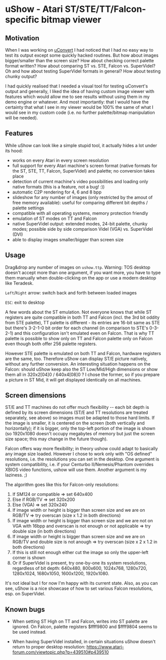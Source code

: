 uShow - Atari ST/STE/TT/Falcon-specific bitmap viewer
=====================================================

## Motivation

When I was working on [uConvert](https://github.com/mikrosk/uconvert) I had noticed that I had no easy way to test its output except some quickly hacked routines. But how about images bigger/smaller than the screen size? How about checking correct palette format written? How about comparing ST vs. STE, Falcon vs. SuperVidel? Oh and how about testing SuperVidel formats in general? How about testing chunky output?

I had quickly realised that I needed a visual tool for testing uConvert's output and generally, I liked the idea of having custom image viewer with features which would allow me to see results without using them in my demo engine or whatever. And most importantly: that I would have the certainty that what I see in my viewer would be 100% the same of what I would see in my custom code (i.e. no further palette/bitmap manipulation will be needed). 

## Features

While uShow can look like a simple stupid tool, it actually hides a lot under its hood:

- works on every Atari in every screen resolution
- full support for every Atari machine's screen format (native formats for the ST, STE, TT, Falcon, SuperVidel) and palette; no conversion takes place
- detection of current machine's video possibilities and loading only native formats (this is a feature, not a bug! :))
- automatic C2P rendering for 4, 6 and 8 bpp
- slideshow for any number of images (only restricted by the amout of free memory available): useful for comparing different bit depths / palette settings
- compatible with all operating systems, memory protection friendly
- emulation of ST modes on TT and Falcon
- native SuperVidel output: extended modes, 24-bit palette, chunky modes; possible side by side comparison Videl (VGA) vs. SuperVidel (DVI)
- able to display images smaller/bigger than screen size

## Usage

Drag&drop any number of images on `ushow.ttp`. Warning: TOS desktop doesn't accept more than one argument, if you want more, you have to type them manually when double-clicking on the app or use a modern desktop like Teradesk.

`Left`/`Right` arrow: switch back and forth between loaded images

`ESC`: exit to desktop

A few words about the ST emulation. Not everyone knows that while ST registers are quite compatible in both TT and Falcon (incl. the 3rd bit oddity from STE palette), TT palette is different - its entries are 16-bit same as STE but there's 3-2-1-0 bit order for each channel (in comparison to STE's 0-3-2-1) and this configuration isn't emulated even on Falcon. That is why TT palette is possible to show only on TT and Falcon palette only on Falcon even though both offer 256 palette registers.

However STE palette is emulated on both TT and Falcon, hardware registers are the same, too. Therefore uShow can display ST/E picture natively, without any further conversion. An interesting situation happens on the Falcon: should uShow keep also the ST Low/Mid/High dimensions or show them all in 320x2[04]0 / 640x4[08]0 ? I chose the former, so if you prepare a picture in ST Mid, it will get displayed identically on all machines.

## Screen dimensions

ST/E and TT machines do not offer much flexibility -- each bit depth is defined by its screen dimensions (ST/E and TT resolutions are treated separately, see above) so images must be adapted to those hard limits. If the image is smaller, it is centered on the screen (both vertically and horizontally); if it is bigger, only the top-left portion of the image is shown (so 1920x1080 doesn't occupy megabytes of memory but just the screen size space; this may change in the future though).

Falcon offers way more flexibility; in theory ushow could adapt to basically any image size loaded. However I chose to work only with "OS defined" resolutions, i.e. the resolutions you can set in the desktop. One argument is system compatibility, i.e. if your Centurbo II/Nemesis/Phantom overrides XBIOS video functions, ushow will use them. Another argument is my laziness. ;)

The algorithm goes like this for Falcon-only resolutions:
1. If SM124 or compatible => set 640x400
2. Else if RGB/TV => set 320x200
3. Else (VGA) => set 320x240
4. If image width or height is bigger than screen size and we are on RGB/TV => try overscan (size x 1.2 in both directions)
5. If image width or height is bigger than screen size and we are not on VGA with 16bpp and overscan is not enough or not applicable => try double size (in both directions)
6. If image width or height is bigger than screen size and we are on RGB/TV and double size is not anough => try overscan (size x 2 x 1.2 in both directions)
7. If this is still not enough either cut the image so only the upper-left corner is shown
8. Or if SuperVidel is present, try one-by-one its system resolutions, regardless of bit depth: 640x480, 800x600, 1024x768, 1280x720, 1280x1024, 1680x1050, 1600x1200, 1920x1080.

It's not ideal but I for now I'm happy with its current state. Also, as you can see, uShow is a nice showcase of how to set various Falcon resolutions, esp. on SuperVidel.

## Known bugs

- When setting ST High on TT and Falcon, writes into ST palette are ignored. On Falcon, palette registers $ffff9800 and $ffff9804 seems to be used instead.

- When having SuperVidel installed, in certain situations uShow doesn't return to proper desktop resolution: https://www.atari-forum.com/viewtopic.php?p=439510#p439510

